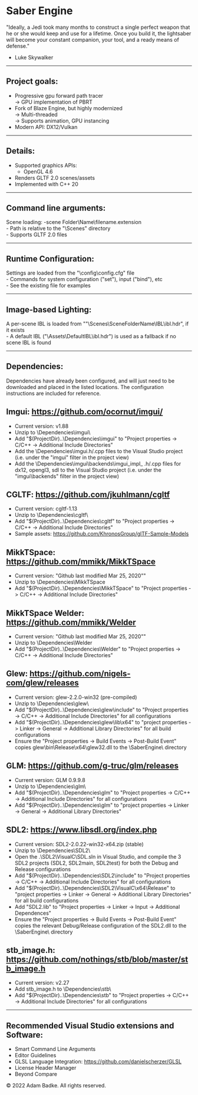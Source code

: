 # Saber Engine

"Ideally, a Jedi took many months to construct a single perfect weapon that he or she would keep and use for a lifetime. Once you build it, the lightsaber will become your constant companion, your tool, and a ready means of defense."  
- Luke Skywalker

--------------
Project goals:
--------------
- Progressive gpu forward path tracer  
	-> GPU implementation of PBRT  
- Fork of Blaze Engine, but highly modernized  
	-> Multi-threaded  
	-> Supports animation, GPU instancing  
- Modern API: DX12/Vulkan


--------
Details:
--------
- Supported graphics APIs:
	- OpenGL 4.6
- Renders GLTF 2.0 scenes/assets
- Implemented with C++ 20


-----------------------
Command line arguments:
-----------------------
Scene loading: -scene Folder\Name\filename.extension  
	- Path is relative to the "<project root>\Scenes\" directory  
	- Supports GLTF 2.0 files


----------------------
Runtime Configuration:
----------------------
Settings are loaded from the "<project root>\config\config.cfg" file  
	- Commands for system configuration ("set"), input ("bind"), etc  
	- See the existing file for examples  


---------------------
Image-based Lighting:
---------------------
A per-scene IBL is loaded from ""<project root>\Scenes\SceneFolderName\IBL\ibl.hdr", if it exists  
	- A default IBL ("<project root>\Assets\DefaultIBL\ibl.hdr") is used as a fallback if no scene IBL is found  


-------------
Dependencies:
-------------
Dependencies have already been configured, and will just need to be downloaded and placed in the listed locations. The configuration instructions are included for reference.  


Imgui: https://github.com/ocornut/imgui/
-----------------------------------------
- Current version: v1.88
- Unzip to <project root>\Dependencies\imgui\
- Add "$(ProjectDir)..\Dependencies\imgui\" to "Project properties -> C/C++ -> Additional Include Directories"
- Add the \Dependencies\imgui\.h/.cpp files to the Visual Studio project (i.e. under the "imgui" filter in the project view)
- Add the \Dependencies\imgui\backends\imgui_impl_ .h/.cpp files for dx12, opengl3, sdl to the Visual Studio project (i.e. under the "imgui\backends" filter in the project view)


CGLTF: https://github.com/jkuhlmann/cgltf
-----------------------------------------
- Current version: cgltf-1.13
- Unzip to <project root>\Dependencies\cgltf\
- Add "$(ProjectDir)..\Dependencies\cgltf\" to "Project properties -> C/C++ -> Additional Include Directories"
- Sample assets: https://github.com/KhronosGroup/glTF-Sample-Models


MikkTSpace: https://github.com/mmikk/MikkTSpace
-----------------------------------------------
- Current version: "Github last modified Mar 25, 2020""
- Unzip to <project root>\Dependencies\MikkTSpace
- Add "$(ProjectDir)..\Dependencies\MikkTSpace\" to "Project properties -> C/C++ -> Additional Include Directories"


MikkTSpace Welder: https://github.com/mmikk/Welder
--------------------------------------------------
- Current version: "Github last modified Mar 25, 2020""
- Unzip to <project root>\Dependencies\Welder
- Add "$(ProjectDir)..\Dependencies\Welder\" to "Project properties -> C/C++ -> Additional Include Directories"


Glew: https://github.com/nigels-com/glew/releases
-------------------------------------------------
- Current version: glew-2.2.0-win32 (pre-compiled)
- Unzip to <project root>\Dependencies\glew\
- Add "$(ProjectDir)..\Dependencies\glew\include" to "Project properties -> C/C++ -> Additional Include Directories" for all configurations
- Add "$(ProjectDir)..\Dependencies\glew\lib\x64\" to "project properties -> Linker -> General -> Additional Library Directories" for all build configurations
- Ensure the "Project properties -> Build Events -> Post-Build Event" copies glew\bin\Release\x64\glew32.dll to the <Project Root>\SaberEngine\ directory


GLM: https://github.com/g-truc/glm/releases
-------------------------------------------
- Current version: GLM 0.9.9.8
- Unzip to <project root>\Dependencies\glm\
- Add "$(ProjectDir)..\Dependencies\glm\" to "Project properties -> C/C++ -> Additional Include Directories" for all configurations
- Add "$(ProjectDir)..\Dependencies\glm\" to "project properties -> Linker -> General -> Additional Library Directories"


SDL2: https://www.libsdl.org/index.php
--------------------------------------
- Current version: SDL2-2.0.22-win32-x64.zip (stable)
- Unzip to <project root>\Dependencies\SDL2\
- Open the .\SDL2\VisualC\SDL.sln in Visual Studio, and compile the 3 SDL2 projects (SDL2, SDL2main, SDL2test) for both the Debug and Release configurations
- Add "$(ProjectDir)..\Dependencies\SDL2\include\" to "Project properties -> C/C++ -> Additional Include Directories" for all configurations
- Add "$(ProjectDir)..\Dependencies\SDL2\VisualC\x64\Release\" to "project properties -> Linker -> General -> Additional Library Directories" for all build configurations
- Add "SDL2.lib" to "Project properties -> Linker -> Input -> Additional Dependences"
- Ensure the "Project properties -> Build Events -> Post-Build Event" copies the relevant Debug/Release configuration of the SDL2.dll to the <Project Root>\SaberEngine\ directory


stb_image.h: https://github.com/nothings/stb/blob/master/stb_image.h
--------------------------------------------------------------------
- Current version: v2.27 
- Add stb_image.h to <project root>\Dependencies\stb\
- Add "$(ProjectDir)..\Dependencies\stb\" to "Project properties -> C/C++ -> Additional Include Directories" for all configurations


--------------------------------------------------
Recommended Visual Studio extensions and Software:
--------------------------------------------------
- Smart Command Line Arguments
- Editor Guidelines
- GLSL Language Integration: https://github.com/danielscherzer/GLSL
- License Header Manager
- Beyond Compare

© 2022 Adam Badke. All rights reserved.
